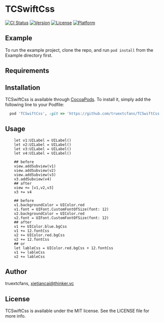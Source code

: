 # TCSwiftCss

[![CI Status](http://img.shields.io/travis/truextcfans/TCSwiftCss.svg?style=flat)](https://travis-ci.org/truextcfans/TCSwiftCss)
[![Version](https://img.shields.io/cocoapods/v/TCSwiftCss.svg?style=flat)](http://cocoapods.org/pods/TCSwiftCss)
[![License](https://img.shields.io/cocoapods/l/TCSwiftCss.svg?style=flat)](http://cocoapods.org/pods/TCSwiftCss)
[![Platform](https://img.shields.io/cocoapods/p/TCSwiftCss.svg?style=flat)](http://cocoapods.org/pods/TCSwiftCss)

## Example

To run the example project, clone the repo, and run `pod install` from the Example directory first.

## Requirements

## Installation

TCSwiftCss is available through [CocoaPods](http://cocoapods.org). To install
it, simply add the following line to your Podfile:

```ruby
  pod 'TCSwiftCss', :git => 'https://github.com/truextcfans/TCSwiftCss.git'
```
## Usage
        let v1:UILabel = UILabel()
        let v2:UILabel = UILabel()
        let v3:UILabel = UILabel()
        let v4:UILabel = UILabel()
        
        ## before
        view.addSubview(v1)
        view.addSubview(v2)
        view.addSubview(v3)
        v3.addSubview(v4)
        ## after
        view += [v1,v2,v3]
        v3 += v4
        
        ## before
        v1.backgroundColor = UIColor.red
        v1.font = UIFont.CustomFontOfSize(font: 12)
        v2.backgroundColor = UIColor.red
        v2.font = UIFont.CustomFontOfSize(font: 12)
        ## after
        v1 += UIColor.blue.bgCss
        v1 += 12.fontCss
        v2 += UIColor.red.bgCss
        v2 += 12.fontCss
        ## or
        let lableCss = UIColor.red.bgCss + 12.fontCss
        v1 += lableCss
        v2 += lableCss
        
## Author

truextcfans, xietiancai@thinker.vc

## License

TCSwiftCss is available under the MIT license. See the LICENSE file for more info.
